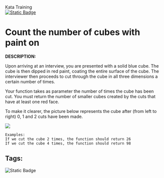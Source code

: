 Kata Training <br>
[![Static Badge](https://img.shields.io/badge/8kyu%20-%20black?style=flat&logo=codewars&labelColor=B1361E&color=black)](Javascript/8kyu)

# Count the number of cubes with paint on

**DESCRIPTION:**

Upon arriving at an interview, you are presented with a solid blue cube. The cube is then dipped in red paint, coating the entire surface of the cube. The interviewer then proceeds to cut through the cube in all three dimensions a certain number of times.

Your function takes as parameter the number of times the cube has been cut. You must return the number of smaller cubes created by the cuts that have at least one red face.

To make it clearer, the picture below represents the cube after (from left to right) 0, 1 and 2 cuts have been made.

![](https://i.imgur.com/36x8Fkv.png)

```
Examples:
If we cut the cube 2 times, the function should return 26
If we cut the cube 4 times, the function should return 98
```

## Tags:

![Static Badge](https://img.shields.io/badge/puzzles%20-%20red?style=plastic) 